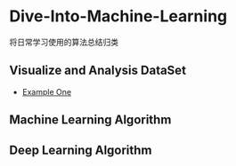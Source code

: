 # Dive-Into-Machine-Learning
将日常学习使用的算法总结归类

## Visualize and Analysis DataSet
- [Example One](https://github.com/LiaoPan/Dive-Into-Machine-Learning/tree/master/Visualizing%20Data)

## Machine Learning Algorithm



## Deep Learning Algorithm